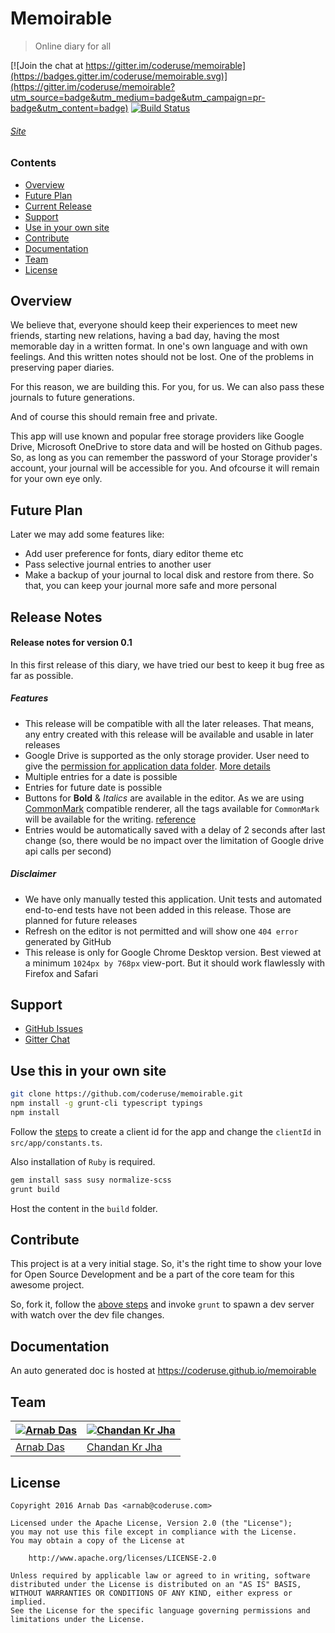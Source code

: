 # Memoirable
> Online diary for all

[![Join the chat at https://gitter.im/coderuse/memoirable](https://badges.gitter.im/coderuse/memoirable.svg)](https://gitter.im/coderuse/memoirable?utm_source=badge&utm_medium=badge&utm_campaign=pr-badge&utm_content=badge)
[![Build Status](https://travis-ci.org/coderuse/memoirable.svg?branch=master)](https://travis-ci.org/coderuse/memoirable)

###### [Site](https://coderuse.github.io/memoirable)

### Contents

- [Overview](#overview)
- [Future Plan](#future-plan)
- [Current Release](#release-notes)
- [Support](#support)
- [Use in your own site](#use-this-in-your-own-site)
- [Contribute](#contribute)
- [Documentation](#documentation)
- [Team](#team)
- [License](#license)

## Overview

We believe that, everyone should keep their experiences to meet new friends, starting new relations, having a bad day, having the most memorable day in a written format. In one's own language and with own feelings. And this written notes should not be lost. One of the problems in preserving paper diaries.

For this reason, we are building this. For you, for us. We can also pass these journals to future generations.

And of course this should remain free and private.

This app will use known and popular free storage providers like Google Drive, Microsoft OneDrive to store data and will be hosted on Github pages. So, as long as you can remember the password of your Storage provider's account, your journal will be accessible for you. And ofcourse it will remain for your own eye only.

## Future Plan

Later we may add some features like:

- Add user preference for fonts, diary editor theme etc
- Pass selective journal entries to another user
- Make a backup of your journal to local disk and restore from there. So that, you can keep your journal more safe and more personal

## Release Notes

#### Release notes for version 0.1

In this first release of this diary, we have tried our best to keep it bug free as far as possible.

##### Features

- This release will be compatible with all the later releases. That means, any entry created with this release will be available and usable in later releases
- Google Drive is supported as the only storage provider. User need to give the [permission for application data folder](https://developers.google.com/drive/v3/web/appdata). [More details](https://developers.google.com/drive/v2/web/scopes)
- Multiple entries for a date is possible
- Entries for future date is possible
- Buttons for **Bold** & *Italics* are available in the editor. As we are using [CommonMark](http://commonmark.org/) compatible renderer, all the tags available for `CommonMark` will be available for the writing. [reference](http://spec.commonmark.org/0.27/)
- Entries would be automatically saved with a delay of 2 seconds after last change (so, there would be no impact over the limitation of Google drive api calls per second)

##### Disclaimer

- We have only manually tested this application. Unit tests and automated end-to-end tests have not been added in this release. Those are planned for future releases
- Refresh on the editor is not permitted and will show one `404 error` generated by GitHub
- This release is only for Google Chrome Desktop version. Best viewed at a minimum `1024px by 768px` view-port. But it should work flawlessly with Firefox and Safari

## Support

- [GitHub Issues](https://github.com/coderuse/memoirable/issues)
- [Gitter Chat](https://gitter.im/coderuse/memoirable)

## Use this in your own site

``` bash
git clone https://github.com/coderuse/memoirable.git
npm install -g grunt-cli typescript typings
npm install
```

Follow the [steps](https://developers.google.com/drive/v2/web/auth/web-client#create_a_client_id_and_client_secret) to create a client id for the app and change the `clientId` in `src/app/constants.ts`.

Also installation of `Ruby` is required.

``` bash
gem install sass susy normalize-scss
grunt build
```

Host the content in the `build` folder.

## Contribute

This project is at a very initial stage. So, it's the right time to show your love for Open Source Development and be a part of the core team for this awesome project.

So, fork it, follow the [above steps](#use-this-in-your-own-site) and invoke `grunt` to spawn a dev server with watch over the dev file changes.

## Documentation

An auto generated doc is hosted at https://coderuse.github.io/memoirable

## Team

[![Arnab Das](https://avatars3.githubusercontent.com/u/1061389?v=3&s=130)](http://coderuse.com)|[![Chandan Kr Jha](https://avatars3.githubusercontent.com/u/13062613?v=3&s=130)](http://chandankrjha.com)
---|---
[Arnab Das](http://coderuse.com)|[Chandan Kr Jha](http://chandankrjha.com)

## License

```
Copyright 2016 Arnab Das <arnab@coderuse.com>

Licensed under the Apache License, Version 2.0 (the "License");
you may not use this file except in compliance with the License.
You may obtain a copy of the License at

    http://www.apache.org/licenses/LICENSE-2.0

Unless required by applicable law or agreed to in writing, software
distributed under the License is distributed on an "AS IS" BASIS,
WITHOUT WARRANTIES OR CONDITIONS OF ANY KIND, either express or implied.
See the License for the specific language governing permissions and
limitations under the License.
```

